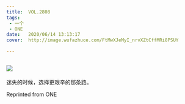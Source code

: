 ```yaml
---
title:	VOL.2808
tags:
 - 一个
 - ONE
date:	2020/06/14 13:13:17
cover:	http://image.wufazhuce.com/FtMwXJeMyI_nrvXZtCffMRi8PSUY

---
```

![](http://image.wufazhuce.com/FtMwXJeMyI_nrvXZtCffMRi8PSUY)
---

迷失的时候，选择更艰辛的那条路。
 
Reprinted from ONE
